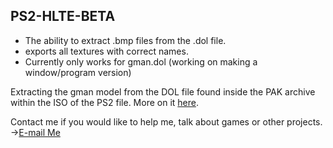 ## PS2-HLTE-BETA

- The ability to extract .bmp files from the .dol file.
- exports all textures with correct names.
- Currently only works for gman.dol (working on making a window/program version)

Extracting the gman model from the DOL file found inside the PAK archive within the ISO of the PS2 file.
More on it [here](https://www.moddb.com/members/jolly-joe/blogs/jolly-devlog-half-life-decay-ps2-models).

Contact me if you would like to help me, talk about games or other projects.
->[E-mail Me](codewizardjolly@protonmail.com)
